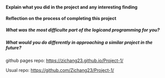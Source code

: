 #### Explain what you did in the project and any interesting finding 

#### Reflection on the process of completing this project

##### What was the most difficulte part of the logicand programming for you?

##### What would you do differently in approaching a similar project in the future?

github pages repo: https://zichang23.github.io/Project-1/

Usual repo: https://github.com/Zichang23/Project-1/
